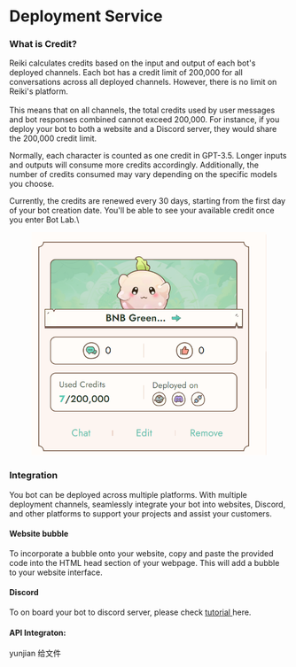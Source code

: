 # Deployment Service

### What is Credit?

Reiki calculates credits based on the input and output of each bot's deployed channels.  Each bot has a credit limit of 200,000 for all conversations across all deployed channels. However, there is no limit on Reiki's platform. \
\
This means that on all channels, the total credits used by user messages and bot responses combined cannot exceed 200,000. For instance, if you deploy your bot to both a website and a Discord server, they would share the 200,000 credit limit.

Normally, each character is counted as one credit in GPT-3.5. Longer inputs and outputs will consume more credits accordingly. Additionally, the number of credits consumed may vary depending on the specific models you choose.&#x20;

Currently, the credits are renewed every 30 days, starting from the first day of your bot creation date. You'll be able to see your available credit once you enter Bot Lab.\


<figure><img src="../../../.gitbook/assets/1695634563233.png" alt=""><figcaption></figcaption></figure>

### **Integration**

You bot can be deployed across multiple platforms. With multiple deployment channels, seamlessly integrate your bot into websites, Discord, and other platforms to support your projects and assist your customers.

#### Website bubble

To incorporate a bubble onto your website, copy and paste the provided code into the HTML head section of your webpage. This will add a bubble to your website interface.

####

#### Discord

To on board your bot to discord server, please check [tutorial ](https://web3go.notion.site/Onboard-your-bot-to-Discord-server-049fb2762ea44852b4745c34831f8da8?pvs=25)here.

#### API Integraton:

yunjian 给文件
